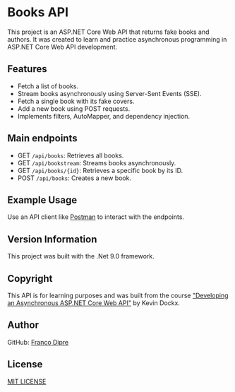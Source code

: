 Books API
============
This project is an ASP.NET Core Web API that returns fake books and authors. It was created to learn and practice asynchronous programming in ASP.NET Core Web API development.

## Features
- Fetch a list of books.
- Stream books asynchronously using Server-Sent Events (SSE).
- Fetch a single book with its fake covers.
- Add a new book using POST requests.
- Implements filters, AutoMapper, and dependency injection.

## Main endpoints
- GET `/api/books`: Retrieves all books.
- GET `/api/bookstream`: Streams books asynchronously.
- GET `/api/books/{id}`: Retrieves a specific book by its ID.
- POST `/api/books`: Creates a new book.

## Example Usage
Use an API client like [Postman](https://www.postman.com/) to interact with the endpoints.

## Version Information
This project was built with the .Net 9.0 framework.

## Copyright
This API is for learning purposes and was built from the course ["Developing an Asynchronous ASP.NET Core Web API"](https://app.pluralsight.com/library/courses/asp-dot-net-core-6-web-api-developing-asynchronous/table-of-contents) by Kevin Dockx.

## Author
GitHub: [Franco Dipre](https://github.com/diprefranco/)

## License
[MIT LICENSE](LICENSE)
